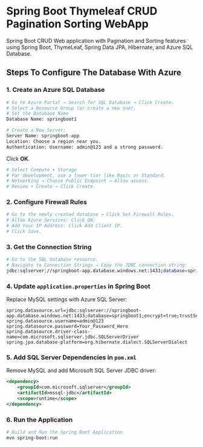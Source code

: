 # Spring Boot Thymeleaf CRUD Pagination Sorting WebApp

Spring Boot CRUD Web application with Pagination and Sorting features using Spring Boot, ThymeLeaf, Spring Data JPA, Hibernate, and Azure SQL Database.

## Steps To Configure The Database With Azure

### 1. Create an Azure SQL Database
```bash
# Go to Azure Portal → Search for SQL Database → Click Create.
# Select a Resource Group (or create a new one).
# Set the Database Name
Database Name: springboot1

# Create a New Server:
Server Name: springboot-app
Location: Choose a region near you.
Authentication: Username: admin@123 and a strong password.
```
Click **OK**.

```bash
# Select Compute + Storage
# For development, use a lower-tier like Basic or Standard.
# Networking → Choose Public Endpoint → Allow access.
# Review + Create → Click Create.
```

### 2. Configure Firewall Rules
```bash
# Go to the newly created database → Click Set Firewall Rules.
# Allow Azure Services: Click ON.
# Add Your IP Address: Click Add Client IP.
# Click Save.
```

### 3. Get the Connection String
```bash
# Go to the SQL database resource.
# Navigate to Connection Strings → Copy the JDBC connection string:
jdbc:sqlserver://springboot-app.database.windows.net:1433;database=springboot1;user=admin@123@springboot-app;password={your_password_here};encrypt=true;trustServerCertificate=false;hostNameInCertificate=*.database.windows.net;loginTimeout=30;
```

### 4. Update `application.properties` in Spring Boot
Replace MySQL settings with Azure SQL Server:

```properties
spring.datasource.url=jdbc:sqlserver://springboot-app.database.windows.net:1433;database=springboot1;encrypt=true;trustServerCertificate=false;
spring.datasource.username=admin@123
spring.datasource.password=Your_Password_Here
spring.datasource.driver-class-name=com.microsoft.sqlserver.jdbc.SQLServerDriver
spring.jpa.database-platform=org.hibernate.dialect.SQLServerDialect
```

### 5. Add SQL Server Dependencies in `pom.xml`
Remove MySQL and add Microsoft SQL Server JDBC driver:

```xml
<dependency>
    <groupId>com.microsoft.sqlserver</groupId>
    <artifactId>mssql-jdbc</artifactId>
    <scope>runtime</scope>
</dependency>
```

### 6. Run the Application
```bash
# Build and Run the Spring Boot Application
mvn spring-boot:run
